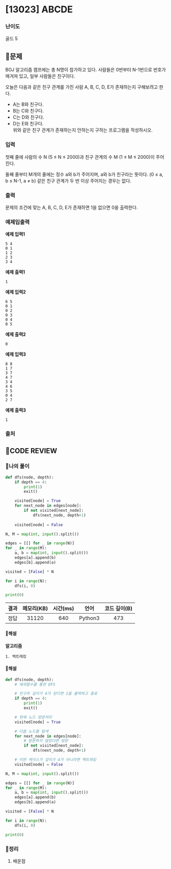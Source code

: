 # [13023] ABCDE

### **난이도**
골드 5
## **📝문제**
BOJ 알고리즘 캠프에는 총 N명이 참가하고 있다. 사람들은 0번부터 N-1번으로 번호가 매겨져 있고, 일부 사람들은 친구이다.

오늘은 다음과 같은 친구 관계를 가진 사람 A, B, C, D, E가 존재하는지 구해보려고 한다.

- A는 B와 친구다.
- B는 C와 친구다.
- C는 D와 친구다.
- D는 E와 친구다.  
위와 같은 친구 관계가 존재하는지 안하는지 구하는 프로그램을 작성하시오.
### **입력**
첫째 줄에 사람의 수 N (5 ≤ N ≤ 2000)과 친구 관계의 수 M (1 ≤ M ≤ 2000)이 주어진다.

둘째 줄부터 M개의 줄에는 정수 a와 b가 주어지며, a와 b가 친구라는 뜻이다. (0 ≤ a, b ≤ N-1, a ≠ b) 같은 친구 관계가 두 번 이상 주어지는 경우는 없다.
### **출력**
문제의 조건에 맞는 A, B, C, D, E가 존재하면 1을 없으면 0을 출력한다.
### **예제입출력**

**예제 입력1**

```
5 4
0 1
1 2
2 3
3 4
```

**예제 출력1**

```
1
```

**예제 입력2**

```
6 5
0 1
0 2
0 3
0 4
0 5
```

**예제 출력2**

```
0
```

**예제 입력3**

```
8 8
1 7
3 7
4 7
3 4
4 6
3 5
0 4
2 7
```

**예제 출력3**

```
1
```

### **출처**

## **🧐CODE REVIEW**

### **🧾나의 풀이**

```python
def dfs(node, depth):
    if depth == 4:
        print(1)
        exit()

    visited[node] = True
    for next_node in edges[node]:
        if not visited[next_node]:
            dfs(next_node, depth+1)
    
    visited[node] = False

N, M = map(int, input().split())

edges = [[] for _ in range(N)]
for _ in range(M):
    a, b = map(int, input().split())
    edges[a].append(b)
    edges[b].append(a)

visited = [False] * N

for i in range(N):
    dfs(i, 0)    

print(0)
```

결과	| 메모리(KB) |	시간(ms) |	언어 |	코드 길이(B)
:----:|:-----:|:-----:|:-----:|:--------:
정답|31120|640|Python3|473
#### **📝해설**

**알고리즘**
```
1. 백트래킹
```

#### **📝해설**

```python
def dfs(node, depth):
    # 재귀함수를 통한 DFS

    # 친구의 깊이가 4가 된다면 1을 출력하고 종료
    if depth == 4:
        print(1)
        exit()

    # 현재 노드 방문처리
    visited[node] = True

    # 다음 노드를 탐색
    for next_node in edges[node]:
        # 방문하지 않았다면 방문
        if not visited[next_node]:
            dfs(next_node, depth+1)

    # 이번 케이스가 깊이가 4가 아니라면 백트래킹
    visited[node] = False

N, M = map(int, input().split())

edges = [[] for _ in range(N)]
for _ in range(M):
    a, b = map(int, input().split())
    edges[a].append(b)
    edges[b].append(a)

visited = [False] * N

for i in range(N):
    dfs(i, 0)    

print(0)
```

### **🔖정리**

1. 배운점